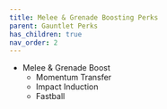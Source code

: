 ```yaml
---
title: Melee & Grenade Boosting Perks
parent: Gauntlet Perks
has_children: true
nav_order: 2
---
```


- Melee & Grenade Boost
    - Momentum Transfer
    - Impact Induction
    - Fastball
